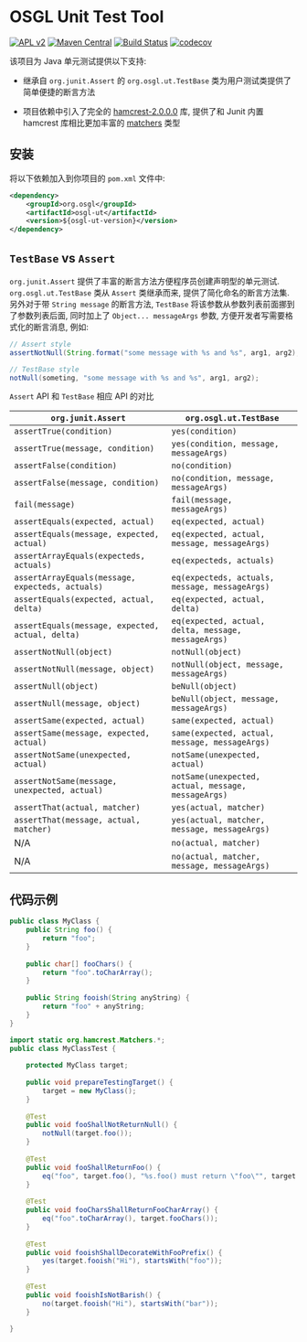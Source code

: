 # OSGL Unit Test Tool

[![APL v2](https://img.shields.io/badge/license-Apache%202-blue.svg)](http://www.apache.org/licenses/LICENSE-2.0.html) 
[![Maven Central](https://img.shields.io/maven-central/v/org.osgl/osgl-ut.svg)](http://search.maven.org/#search%7Cga%7C1%7Cosgl-ut)
[![Build Status](https://travis-ci.org/osglworks/java-unit.svg?branch=master)](https://travis-ci.org/osglworks/java-unit)
[![codecov](https://codecov.io/gh/osglworks/java-unit/branch/master/graph/badge.svg)](https://codecov.io/gh/osglworks/java-unit)

该项目为 Java 单元测试提供以下支持:

* 继承自 `org.junit.Assert` 的 `org.osgl.ut.TestBase` 类为用户测试类提供了简单便捷的断言方法

* 项目依赖中引入了完全的 [hamcrest-2.0.0.0](http://hamcrest.org/) 库, 提供了和 Junit 内置 hamcrest 库相比更加丰富的 [matchers](http://hamcrest.org/JavaHamcrest/javadoc/2.0.0.0/org/hamcrest/Matcher.html) 类型

## 安装

将以下依赖加入到你项目的 `pom.xml` 文件中:

```xml
<dependency>
    <groupId>org.osgl</groupId>
    <artifactId>osgl-ut</artifactId>
    <version>${osgl-ut-version}</version>
</dependency>
```

## `TestBase` vs `Assert`

`org.junit.Assert` 提供了丰富的断言方法方便程序员创建声明型的单元测试. `org.osgl.ut.TestBase` 类从 `Assert` 类继承而来, 提供了简化命名的断言方法集. 另外对于带 `String message` 的断言方法, `TestBase` 将该参数从参数列表前面挪到了参数列表后面, 同时加上了 `Object... messageArgs` 参数, 方便开发者写需要格式化的断言消息, 例如:

```java
// Assert style
assertNotNull(String.format("some message with %s and %s", arg1, arg2), something);

// TestBase style
notNull(someting, "some message with %s and %s", arg1, arg2);
```  

`Assert` API 和 `TestBase` 相应 API 的对比 

| `org.junit.Assert` | `org.osgl.ut.TestBase` |
| ------------------ | ----------------------|
| `assertTrue(condition)` | `yes(condition)` |
| `assertTrue(message, condition)` | `yes(condition, message, messageArgs)`|
| `assertFalse(condition)` | `no(condition)` |
| `assertFalse(message, condition)` | `no(condition, message, messageArgs)` |
| `fail(message)` | `fail(message, messageArgs)` |
| `assertEquals(expected, actual)` | `eq(expected, actual)` |
| `assertEquals(message, expected, actual)` | `eq(expected, actual, message, messageArgs)` |
| `assertArrayEquals(expecteds, actuals)` | `eq(expecteds, actuals)` |
| `assertArrayEquals(message, expecteds, actuals)` | `eq(expecteds, actuals, message, messageArgs)` |
| `assertEquals(expected, actual, delta)` | `eq(expected, actual, delta)` |
| `assertEquals(message, expected, actual, delta)` | `eq(expected, actual, delta, message, messageArgs)` |
| `assertNotNull(object)` | `notNull(object)` |
| `assertNotNull(message, object)` | `notNull(object, message, messageArgs)` |
| `assertNull(object)` | `beNull(object)` |
| `assertNull(message, object)` | `beNull(object, message, messageArgs)` |
| `assertSame(expected, actual)` | `same(expected, actual)` |
| `assertSame(message, expected, actual)` | `same(expected, actual, message, messageArgs)` |
| `assertNotSame(unexpected, actual)` | `notSame(unexpected, actual)` |
| `assertNotSame(message, unexpected, actual)` | `notSame(unexpected, actual, message, messageArgs)` |
| `assertThat(actual, matcher)` | `yes(actual, matcher)` |
| `assertThat(message, actual, matcher)` | `yes(actual, matcher, message, messageArgs)` |
| N/A | `no(actual, matcher)` |
| N/A | `no(actual, matcher, message, messageArgs)` |

## 代码示例

```java
public class MyClass {
    public String foo() {
        return "foo";
    }
    
    public char[] fooChars() {
        return "foo".toCharArray();
    }
    
    public String fooish(String anyString) {
        return "foo" + anyString;
    }
}
```

```java
import static org.hamcrest.Matchers.*;
public class MyClassTest {
    
    protected MyClass target;
    
    public void prepareTestingTarget() {
        target = new MyClass();
    }
    
    @Test
    public void fooShallNotReturnNull() {
        notNull(target.foo());
    }
    
    @Test
    public void fooShallReturnFoo() {
        eq("foo", target.foo(), "%s.foo() must return \"foo\"", target.getClass());
    }
    
    @Test
    public void fooCharsShallReturnFooCharArray() {
        eq("foo".toCharArray(), target.fooChars());
    }
    
    @Test
    public void fooishShallDecorateWithFooPrefix() {
        yes(target.fooish("Hi"), startsWith("foo"));
    }
    
    @Test
    public void fooishIsNotBarish() {
        no(target.fooish("Hi"), startsWith("bar"));
    }
    
}
```
